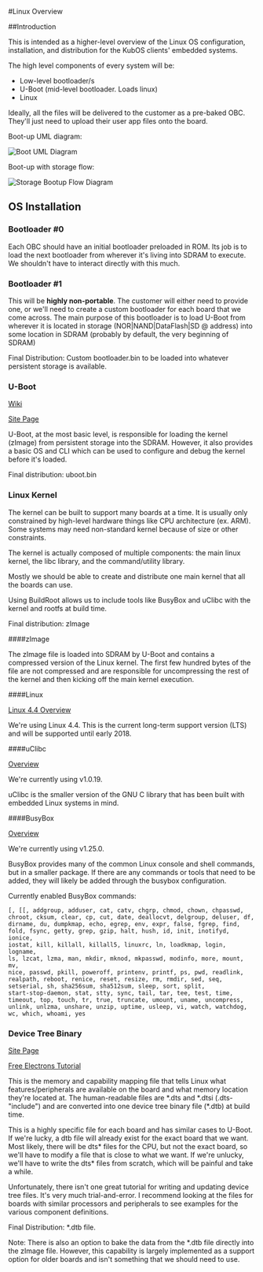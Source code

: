 #Linux Overview

##Introduction

This is intended as a higher-level overview of the Linux OS configuration, installation, and distribution for the KubOS clients' embedded systems.

The high level components of every system will be:
- Low-level bootloader/s
- U-Boot (mid-level bootloader. Loads linux)
- Linux

Ideally, all the files will be delivered to the customer as a pre-baked OBC. They'll just need to upload their user app files onto the board.

Boot-up UML diagram:

![Boot UML Diagram](images/Linux-UML.png)

Boot-up with storage flow:

![Storage Bootup Flow Diagram](images/Linux_Boot_Diagram.png)

## OS Installation

### Bootloader #0

Each OBC should have an initial bootloader preloaded in ROM. Its job is to load the next bootloader from wherever it's living into SDRAM to execute.
We shouldn't have to interact directly with this much.

### Bootloader #1

This will be **highly non-portable**. The customer will either need to provide one, or we'll need to create a custom bootloader for each board that
we come across. The main purpose of this bootloader is to load U-Boot from wherever it is located in storage (NOR|NAND|DataFlash|SD @ address) into
some location in SDRAM (probably by default, the very beginning of SDRAM)

Final Distribution: Custom bootloader.bin to be loaded into whatever persistent storage is available.

### U-Boot

[Wiki](https://en.wikipedia.org/wiki/Das_U-Boot)

[Site Page](http://www.denx.de/wiki/U-Boot)

U-Boot, at the most basic level, is responsible for loading the kernel (zImage) from persistent storage into the SDRAM. However, it also provides a 
basic OS and CLI which can be used to configure and debug the kernel before it's loaded.

Final distribution: uboot.bin

### Linux Kernel

The kernel can be built to support many boards at a time.  It is usually only constrained by high-level hardware things like CPU architecture (ex. ARM).
Some systems may need non-standard kernel because of size or other constraints.

The kernel is actually composed of multiple components: the main linux kernel, the libc library, and the command/utility library.

Mostly we should be able to create and distribute one main kernel that all the boards can use.

Using BuildRoot allows us to include tools like BusyBox and uClibc with the kernel and rootfs at build time.

Final distribution: zImage

####zImage

The zImage file is loaded into SDRAM by U-Boot and contains a compressed version of the Linux kernel.  The first few hundred bytes of the
file are not compressed and are responsible for uncompressing the rest of the kernel and then kicking off the main kernel execution.

####Linux

[Linux 4.4 Overview](https://kernelnewbies.org/Linux_4.4)

We're using Linux 4.4.  This is the current long-term support version (LTS) and will be supported until early 2018.

####uClibc

[Overview](https://uclibc.org/about.html)

We're currently using v1.0.19.

uClibc is the smaller version of the GNU C library that has been built with embedded Linux systems in mind.

####BusyBox

[Overview](https://busybox.net/about.html)

We're currently using v1.25.0.

BusyBox provides many of the common Linux console and shell commands, but in a smaller package.  If there are any commands or tools that need to be
added, they will likely be added through the busybox configuration.

Currently enabled BusyBox commands:

    [, [[, addgroup, adduser, cat, catv, chgrp, chmod, chown, chpasswd,
    chroot, cksum, clear, cp, cut, date, deallocvt, delgroup, deluser, df,
    dirname, du, dumpkmap, echo, egrep, env, expr, false, fgrep, find,
    fold, fsync, getty, grep, gzip, halt, hush, id, init, inotifyd, ionice,
    iostat, kill, killall, killall5, linuxrc, ln, loadkmap, login, logname,
    ls, lzcat, lzma, man, mkdir, mknod, mkpasswd, modinfo, more, mount, mv,
    nice, passwd, pkill, poweroff, printenv, printf, ps, pwd, readlink,
    realpath, reboot, renice, reset, resize, rm, rmdir, sed, seq,
    setserial, sh, sha256sum, sha512sum, sleep, sort, split,
    start-stop-daemon, stat, stty, sync, tail, tar, tee, test, time,
    timeout, top, touch, tr, true, truncate, umount, uname, uncompress,
    unlink, unlzma, unshare, unzip, uptime, usleep, vi, watch, watchdog,
    wc, which, whoami, yes


### Device Tree Binary

[Site Page](https://www.devicetree.org/)

[Free Electrons Tutorial](https://events.linuxfoundation.org/sites/events/files/slides/petazzoni-device-tree-dummies.pdf)

This is the memory and capability mapping file that tells Linux what features/peripherals are available on the board and what memory location they're 
located at.  The human-readable files are \*.dts and \*.dtsi (.dts-"include") and are converted into one device tree binary file (\*.dtb) at build time. 

This is a highly specific file for each board and has similar cases to U-Boot.  If we're lucky, a dtb file will already exist for the exact board that
we want.  Most likely, there will be dts\* files for the CPU, but not the exact board, so we'll have to modify a file that is close to what we want.
If we're unlucky, we'll have to write the dts\* files from scratch, which will be painful and take a while.

Unfortunately, there isn't one great tutorial for writing and updating device tree files.  It's very much trial-and-error.  I recommend looking at the 
files for boards with similar processors and peripherals to see examples for the various component definitions.

Final Distribution: \*.dtb file.  

Note:  There is also an option to bake the data from the \*.dtb file directly into the zImage file.  However, this capability
is largely implemented as a support option for older boards and isn't something that we should need to use. 

